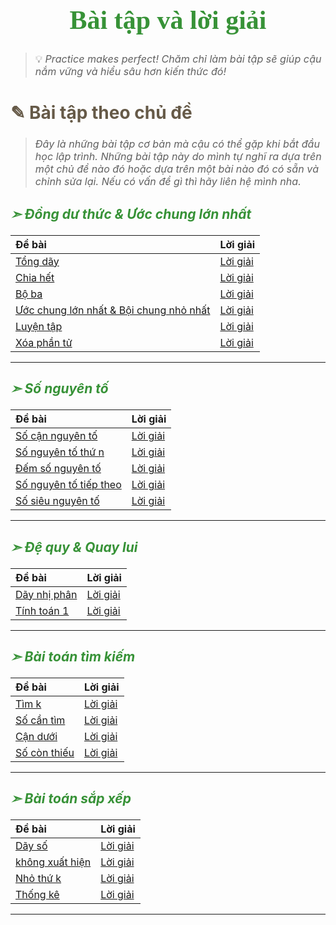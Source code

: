 
# Bài tập và lời giải

> 💡 *Practice makes perfect! Chăm chỉ làm bài tập sẽ giúp cậu nắm vững và hiểu sâu hơn kiến thức đó!*

<!-- ## ✎ CSES

> *Đề bài và lời giải của mình ở [CSES](https://cses.fi/problemset/list/).*

## ✎ Codeforces

> *Đề bài và lời giải của mình ở [Codeforces](https://codeforces.com/).*

## ✎ LeetCode

> *Đề bài và lời giải của mình ở [LeetCode](https://leetcode.com/).*

## ✎ CodeChef

> *Đề bài và lời giải của mình ở [CodeChef](https://www.codechef.com/).* -->

## ✎ Bài tập theo chủ đề

> *Đây là những bài tập cơ bản mà cậu có thể gặp khi bắt đầu học lập trình. Những bài tập này do mình tự nghĩ ra dựa trên một chủ đề nào đó hoặc dựa trên một bài nào đó có sẵn và chỉnh sửa lại. Nếu có vấn đề gì thì hãy liên hệ mình nha.*

### ➣ Đồng dư thức & Ước chung lớn nhất

| Đề bài | Lời giải |
| :--- | :--- |
| [Tổng dãy](./categories/modulo-gcd/array-sum/statement.md) | [Lời giải](./categories/modulo-gcd/array-sum/editorial.md) |
| [Chia hết](./categories/modulo-gcd/divisible/statement.md) | [Lời giải](./categories/modulo-gcd/divisible/editorial.md) |
| [Bộ ba](./categories/modulo-gcd/triplet/statement.md) | [Lời giải](./categories/modulo-gcd/triplet/editorial.md) |
| [Ước chung lớn nhất & Bội chung nhỏ nhất](./categories/modulo-gcd/gcd-lcm/statement.md) | [Lời giải](./categories/modulo-gcd/gcd-lcm/editorial.md) |
| [Luyện tập](./categories/modulo-gcd/practice/statement.md) | [Lời giải](./categories/modulo-gcd/practice/editorial.md) |
| [Xóa phần tử](./categories/modulo-gcd/remove-elements/statement.md) | [Lời giải](./categories/modulo-gcd/remove-elements/editorial.md) |

<!-- END_OF_modulo-gcd -->

---

### ➣ Số nguyên tố

| Đề bài | Lời giải |
| :--- | :--- |
| [Số cận nguyên tố](./categories/prime-number/almost-prime/statement.md) | [Lời giải](./categories/prime-number/almost-prime/editorial.md) |
| [Số nguyên tố thứ n](./categories/prime-number/n-th-prime/statement.md) | [Lời giải](./categories/prime-number/n-th-prime/editorial.md) |
| [Đếm số nguyên tố](./categories/prime-number/count-prime/statement.md) | [Lời giải](./categories/prime-number/count-prime/editorial.md) |
| [Số nguyên tố tiếp theo](./categories/prime-number/next-prime/statement.md) | [Lời giải](./categories/prime-number/next-prime/editorial.md) |
| [Số siêu nguyên tố](./categories/prime-number/super-prime/statement.md) | [Lời giải](./categories/prime-number/super-prime/editorial.md) |

<!-- END_OF_prime-number -->

---

### ➣ Đệ quy & Quay lui

| Đề bài | Lời giải |
| :--- | :--- |
| [Dãy nhị phân](./categories/recursion/binary-array/statement.md) | [Lời giải](./categories/recursion/binary-array/editorial.md) |
| [Tính toán 1](./categories/recursion/math-1/statement.md) | [Lời giải](./categories/recursion/math-1/editorial.md) |

<!-- END_OF_recursion -->

---

### ➣ Bài toán tìm kiếm

| Đề bài | Lời giải |
| :--- | :--- |
| [Tìm k](./categories/searching/find-k/statement.md) | [Lời giải](./categories/searching/find-k/statement.md) |
| [Số cần tìm](./categories/searching/find-target/statement.md) | [Lời giải](./categories/searching/find-target/editorial.md) |
| [Cận dưới](./categories/searching/lower-bound/statement.md) | [Lời giải](./categories/searching/lower-bound/editorial.md) |
| [Số còn thiếu](./categories/searching/missing-number/statement.md) | [Lời giải](./categories/searching/missing-number/editorial.md) |

<!-- END_OF_searching -->

---

### ➣ Bài toán sắp xếp

| Đề bài | Lời giải |
| :--- | :--- |
| [Dãy số](./categories/sorting/day-so/statement.md) | [Lời giải](./categories/sorting/day-so/editorial.md) |
| [không xuất hiện](./categories/sorting/khong-xuat-hien/statement.md) | [Lời giải](./categories/sorting/khong-xuat-hien/editorial.md) |
| [Nhỏ thứ k](./categories/sorting/min-k/statement.md) | [Lời giải](./categories/sorting/min-k/editorial.md) |
| [Thống kê](./categories/sorting/thong-ke/statement.md) | [Lời giải](./categories/sorting/thong-ke/editorial.md) |

<!-- END_OF_sorting -->

---

<style>
@import url('https://fonts.googleapis.com/css2?family=Dancing+Script&display=swap');
@import url('https://fonts.googleapis.com/css2?family=Dancing+Script:wght@700&display=swap');

h1 {
    color: #379237;
    font-family: 'Dancing Script', cursive;
    font-size: 3em;
    text-align: center;
}

h2 {
    color: #665A48;
    font-size: 2em;
    font-weight: bolder;
}

h3 {
    color: #379237;
    font-size: 1.5em;
    font-style: italic;
}

p {
    font-size: 1.15em;
}
</style>

